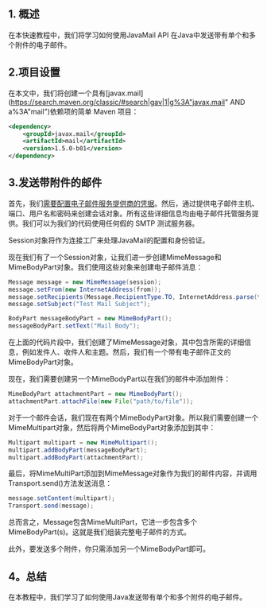 ## 1. 概述

在本快速教程中，我们将学习如何使用JavaMail API 在Java中发送带有单个和多个附件的电子邮件。

## 2.项目设置

在本文中，我们将创建一个具有[javax.mail](https://search.maven.org/classic/#search|gav|1|g%3A"javax.mail" AND a%3A"mail")依赖项的简单 Maven 项目：

```xml
<dependency>
    <groupId>javax.mail</groupId>
    <artifactId>mail</artifactId>
    <version>1.5.0-b01</version>
</dependency>
```

## 3.发送带附件的邮件

首先，我们[需要配置电子邮件服务提供商的凭据](https://www.baeldung.com/java-email#sending-a-plain-text-and-an-html-email)。然后，通过提供电子邮件主机、端口、用户名和密码来创建会话对象。所有这些详细信息均由电子邮件托管服务提供。我们可以为我们的代码使用任何假的 SMTP 测试服务器。

Session对象将作为连接工厂来处理JavaMail的配置和身份验证。

现在我们有了一个Session对象，让我们进一步创建MimeMessage和MimeBodyPart对象。我们使用这些对象来创建电子邮件消息：

```java
Message message = new MimeMessage(session); 
message.setFrom(new InternetAddress(from)); 
message.setRecipients(Message.RecipientType.TO, InternetAddress.parse(to)); 
message.setSubject("Test Mail Subject"); 

BodyPart messageBodyPart = new MimeBodyPart(); 
messageBodyPart.setText("Mail Body");

```

在上面的代码片段中，我们创建了MimeMessage对象，其中包含所需的详细信息，例如发件人、收件人和主题。然后，我们有一个带有电子邮件正文的MimeBodyPart对象。

现在，我们需要创建另一个MimeBodyPart以在我们的邮件中添加附件：

```java
MimeBodyPart attachmentPart = new MimeBodyPart();
attachmentPart.attachFile(new File("path/to/file"));

```

对于一个邮件会话，我们现在有两个MimeBodyPart对象。所以我们需要创建一个MimeMultipart对象，然后将两个MimeBodyPart对象添加到其中：

```java
Multipart multipart = new MimeMultipart();
multipart.addBodyPart(messageBodyPart);
multipart.addBodyPart(attachmentPart);

```

最后，将MimeMultiPart添加到MimeMessage对象作为我们的邮件内容，并调用Transport.send()方法发送消息：

```java
message.setContent(multipart);
Transport.send(message);

```

总而言之，Message包含MimeMultiPart，它进一步包含多个MimeBodyPart(s)。这就是我们组装完整电子邮件的方式。

此外，要发送多个附件，你只需添加另一个MimeBodyPart即可。

## 4。总结

在本教程中，我们学习了如何使用Java发送带有单个和多个附件的电子邮件。